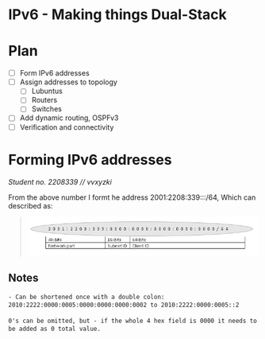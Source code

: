# IPv6 - Making things Dual-Stack

# Plan

- [ ] Form IPv6 addresses
- [ ] Assign addresses to topology
	- [ ] Lubuntus
	- [ ] Routers
	- [ ] Switches
- [ ] Add dynamic routing, OSPFv3
- [ ] Verification and connectivity

# Forming IPv6 addresses

*Student no. 2208339  // vvxyzki*

From the above number I formt he address 2001:2208:339:<subnets>::/64, Which can described as:

>![](/documentation/E16/IPv6address.png)


















## Notes
```	
- Can be shortened once with a double colon:
2010:2222:0000:0005:0000:0000:0000:0002 to 2010:2222:0000:0005::2

0's can be omitted, but - if the whole 4 hex field is 0000 it needs to be added as 0 total value.


```	

